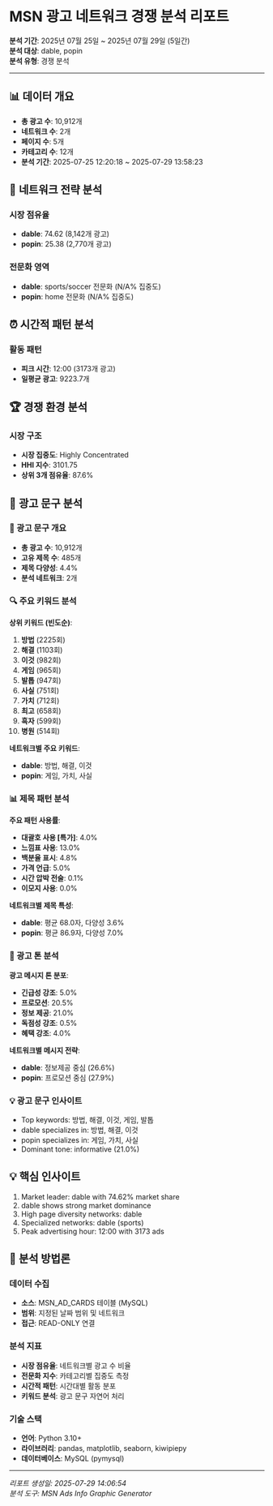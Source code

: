 # MSN 광고 네트워크 경쟁 분석 리포트

**분석 기간**: 2025년 07월 25일 ~ 2025년 07월 29일 (5일간)  
**분석 대상**: dable, popin  
**분석 유형**: 경쟁 분석  

---

## 📊 데이터 개요

- **총 광고 수**: 10,912개
- **네트워크 수**: 2개  
- **페이지 수**: 5개
- **카테고리 수**: 12개
- **분석 기간**: 2025-07-25 12:20:18 ~ 2025-07-29 13:58:23

## 🎯 네트워크 전략 분석

### 시장 점유율
- **dable**: 74.62 (8,142개 광고)
- **popin**: 25.38 (2,770개 광고)

### 전문화 영역
- **dable**: sports/soccer 전문화 (N/A% 집중도)
- **popin**: home 전문화 (N/A% 집중도)

## ⏰ 시간적 패턴 분석

### 활동 패턴
- **피크 시간**: 12:00 (3173개 광고)
- **일평균 광고**: 9223.7개

## 🏆 경쟁 환경 분석

### 시장 구조
- **시장 집중도**: Highly Concentrated
- **HHI 지수**: 3101.75
- **상위 3개 점유율**: 87.6%

## 📝 광고 문구 분석

### 📝 광고 문구 개요

- **총 광고 수**: 10,912개
- **고유 제목 수**: 485개
- **제목 다양성**: 4.4%
- **분석 네트워크**: 2개

### 🔍 주요 키워드 분석

**상위 키워드 (빈도순)**:
1. **방법** (2225회)
2. **해결** (1103회)
3. **이것** (982회)
4. **게임** (965회)
5. **발톱** (947회)
6. **사실** (751회)
7. **가치** (712회)
8. **최고** (658회)
9. **흑자** (599회)
10. **병원** (514회)

**네트워크별 주요 키워드**:
- **dable**: 방법, 해결, 이것
- **popin**: 게임, 가치, 사실

### 📊 제목 패턴 분석

**주요 패턴 사용률**:
- **대괄호 사용 [특가]**: 4.0%
- **느낌표 사용**: 13.0%
- **백분율 표시**: 4.8%
- **가격 언급**: 5.0%
- **시간 압박 전술**: 0.1%
- **이모지 사용**: 0.0%

**네트워크별 제목 특성**:
- **dable**: 평균 68.0자, 다양성 3.6%
- **popin**: 평균 86.9자, 다양성 7.0%

### 🎯 광고 톤 분석

**광고 메시지 톤 분포**:
- **긴급성 강조**: 5.0%
- **프로모션**: 20.5%
- **정보 제공**: 21.0%
- **독점성 강조**: 0.5%
- **혜택 강조**: 4.0%

**네트워크별 메시지 전략**:
- **dable**: 정보제공 중심 (26.6%)
- **popin**: 프로모션 중심 (27.9%)

### 💡 광고 문구 인사이트

- Top keywords: 방법, 해결, 이것, 게임, 발톱
- dable specializes in: 방법, 해결, 이것
- popin specializes in: 게임, 가치, 사실
- Dominant tone: informative (21.0%)

## 💡 핵심 인사이트

1. Market leader: dable with 74.62% market share
2. dable shows strong market dominance
3. High page diversity networks: dable
4. Specialized networks: dable (sports)
5. Peak advertising hour: 12:00 with 3173 ads

## 🔬 분석 방법론

### 데이터 수집
- **소스**: MSN_AD_CARDS 테이블 (MySQL)
- **범위**: 지정된 날짜 범위 및 네트워크
- **접근**: READ-ONLY 연결

### 분석 지표
- **시장 점유율**: 네트워크별 광고 수 비율
- **전문화 지수**: 카테고리별 집중도 측정
- **시간적 패턴**: 시간대별 활동 분포
- **키워드 분석**: 광고 문구 자연어 처리

### 기술 스택
- **언어**: Python 3.10+
- **라이브러리**: pandas, matplotlib, seaborn, kiwipiepy
- **데이터베이스**: MySQL (pymysql)

---

*리포트 생성일: 2025-07-29 14:06:54*  
*분석 도구: MSN Ads Info Graphic Generator*  
